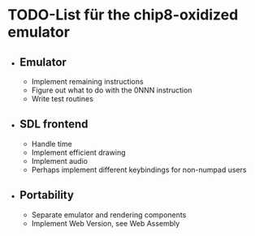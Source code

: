 # TODO-List für the chip8-oxidized emulator

- ## Emulator
    - Implement remaining instructions
    - Figure out what to do with the 0NNN instruction
    - Write test routines
- ## SDL frontend
    - Handle time
    - Implement efficient drawing
    - Implement audio
    - Perhaps implement different keybindings for non-numpad users
- ## Portability
    - Separate emulator and rendering components
    - Implement Web Version, see Web Assembly
